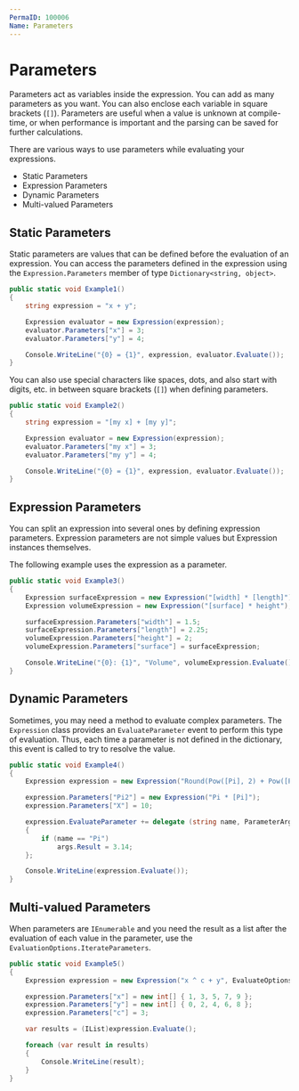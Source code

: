 ```yaml
---
PermaID: 100006
Name: Parameters
---
```


# Parameters

Parameters act as variables inside the expression. You can add as many parameters as you want. You can also enclose each variable in square brackets (`[]`). Parameters are useful when a value is unknown at compile-time, or when performance is important and the parsing can be saved for further calculations.

There are various ways to use parameters while evaluating your expressions.

 - Static Parameters
 - Expression Parameters
 - Dynamic Parameters
 - Multi-valued Parameters

## Static Parameters

Static parameters are values that can be defined before the evaluation of an expression. You can access the parameters defined in the expression using the `Expression.Parameters` member of type `Dictionary<string, object>`.

```csharp
public static void Example1()
{
    string expression = "x + y";

    Expression evaluator = new Expression(expression);
    evaluator.Parameters["x"] = 3;
    evaluator.Parameters["y"] = 4;

    Console.WriteLine("{0} = {1}", expression, evaluator.Evaluate());
}
```

You can also use special characters like spaces, dots, and also start with digits, etc. in between square brackets (`[]`) when defining parameters.

```csharp
public static void Example2()
{
    string expression = "[my x] + [my y]";

    Expression evaluator = new Expression(expression);
    evaluator.Parameters["my x"] = 3;
    evaluator.Parameters["my y"] = 4;

    Console.WriteLine("{0} = {1}", expression, evaluator.Evaluate());
}
```

## Expression Parameters

You can split an expression into several ones by defining expression parameters. Expression parameters are not simple values but Expression instances themselves.

The following example uses the expression as a parameter.

```csharp
public static void Example3()
{
    Expression surfaceExpression = new Expression("[width] * [length]");
    Expression volumeExpression = new Expression("[surface] * height");

    surfaceExpression.Parameters["width"] = 1.5;
    surfaceExpression.Parameters["length"] = 2.25;
    volumeExpression.Parameters["height"] = 2;
    volumeExpression.Parameters["surface"] = surfaceExpression;

    Console.WriteLine("{0}: {1}", "Volume", volumeExpression.Evaluate());
}
```

## Dynamic Parameters

Sometimes, you may need a method to evaluate complex parameters. The `Expression` class provides an `EvaluateParameter` event to perform this type of evaluation. Thus, each time a parameter is not defined in the dictionary, this event is called to try to resolve the value.

```csharp
public static void Example4()
{
    Expression expression = new Expression("Round(Pow([Pi], 2) + Pow([Pi], 2) + [X], 2)");

    expression.Parameters["Pi2"] = new Expression("Pi * [Pi]");
    expression.Parameters["X"] = 10;

    expression.EvaluateParameter += delegate (string name, ParameterArgs args)
    {
        if (name == "Pi")
            args.Result = 3.14;
    };

    Console.WriteLine(expression.Evaluate());
}
```

## Multi-valued Parameters

When parameters are `IEnumerable` and you need the result as a list after the evaluation of each value in the parameter, use the `EvaluationOptions.IterateParameters`.

```csharp
public static void Example5()
{
    Expression expression = new Expression("x ^ c + y", EvaluateOptions.IterateParameters);

    expression.Parameters["x"] = new int[] { 1, 3, 5, 7, 9 };
    expression.Parameters["y"] = new int[] { 0, 2, 4, 6, 8 };
    expression.Parameters["c"] = 3;

    var results = (IList)expression.Evaluate();

    foreach (var result in results)
    {
        Console.WriteLine(result);
    }
}
```
